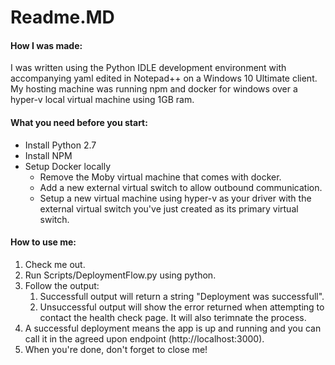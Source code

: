 # Readme.MD
#### How I was made:
I was written using the Python IDLE development environment with accompanying yaml edited in Notepad++ on a Windows 10 Ultimate client.
My hosting machine was running npm and docker for windows over a hyper-v local virtual machine using 1GB ram.
#### What you need before you start:</h4>
* Install Python 2.7
* Install NPM
* Setup Docker locally
  * Remove the Moby virtual machine that comes with docker.
  * Add a new external virtual switch to allow outbound communication.
  * Setup a new virtual machine using hyper-v as your driver with the external virtual switch you've just created as its primary virtual switch.
#### How to use me:
1. Check me out.
1. Run Scripts/DeploymentFlow.py using python.
1. Follow the output:
   1. Successfull output will return a string "Deployment was successfull".
   1. Unsuccessful output will show the error returned when attempting to contact the health check page. It will also terimnate the process.
1. A successful deployment means the app is up and running and you can call it in the agreed upon endpoint (http://localhost:3000).
1. When you're done, don't forget to close me!
